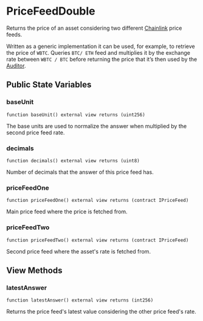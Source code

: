 # PriceFeedDouble

Returns the price of an asset considering two different [Chainlink](https://docs.chain.link/docs/data-feeds/price-feeds/addresses/) price feeds.

Written as a generic implementation it can be used, for example, to retrieve the price of `WBTC`. Queries `BTC/ ETH` feed and multiplies it by the exchange rate between `WBTC / BTC` before returning the price that it’s then used by the [Auditor](auditor.md).

## Public State Variables

### baseUnit

```solidity
function baseUnit() external view returns (uint256)
```

The base units are used to normalize the answer when multiplied by the second price feed rate.

### decimals

```solidity
function decimals() external view returns (uint8)
```

Number of decimals that the answer of this price feed has.

### priceFeedOne

```solidity
function priceFeedOne() external view returns (contract IPriceFeed)
```

Main price feed where the price is fetched from.

### priceFeedTwo

```solidity
function priceFeedTwo() external view returns (contract IPriceFeed)
```

Second price feed where the asset's rate is fetched from.

## View Methods

### latestAnswer

```solidity
function latestAnswer() external view returns (int256)
```

Returns the price feed's latest value considering the other price feed's rate.
